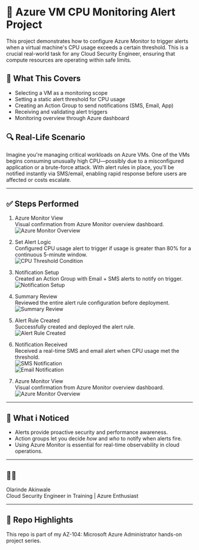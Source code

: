 # 🚨 Azure VM CPU Monitoring Alert Project

This project demonstrates how to configure Azure Monitor to trigger alerts when a virtual machine's CPU usage exceeds a certain threshold. This is a crucial real-world task for any Cloud Security Engineer, ensuring that compute resources are operating within safe limits.

## 🔧 What This Covers

- Selecting a VM as a monitoring scope
- Setting a static alert threshold for CPU usage
- Creating an Action Group to send notifications (SMS, Email, App)
- Receiving and validating alert triggers
- Monitoring overview through Azure dashboard

## 🔍 Real-Life Scenario

Imagine you're managing critical workloads on Azure VMs. One of the VMs begins consuming unusually high CPU—possibly due to a misconfigured application or a brute-force attack. With alert rules in place, you'll be notified instantly via SMS/email, enabling rapid response before users are affected or costs escalate.

---

## ✅ Steps Performed

1. Azure Monitor View  
   Visual confirmation from Azure Monitor overview dashboard.  
   ![Azure Monitor Overview](./azure-monitor-overview.png)
   
3. Set Alert Logic  
   Configured CPU usage alert to trigger if usage is greater than 80% for a continuous 5-minute window.  
   ![CPU Threshold Condition](./02-cpu-threshold-condition.png)

4. Notification Setup  
   Created an Action Group with Email + SMS alerts to notify on trigger.  
   ![Notification Setup](./03-alert-notification-setup.png)

5. Summary Review  
   Reviewed the entire alert rule configuration before deployment.  
   ![Summary Review](./04-alert-rule-summary-review.png)

6. Alert Rule Created  
   Successfully created and deployed the alert rule.  
   ![Alert Rule Created](./05-alert-rule-created.png)

7. Notification Received  
   Received a real-time SMS and email alert when CPU usage met the threshold.  
   ![SMS Notification](./06-alert-sms-received.jpg)  
   ![Email Notification](./07-alert-email-received.jpg)

8. Azure Monitor View  
   Visual confirmation from Azure Monitor overview dashboard.  
   ![Azure Monitor Overview](./azure-monitor-overview.png)
---

## 🔐 What i Noticed

- Alerts provide proactive security and performance awareness.
- Action groups let you decide *how* and *who* to notify when alerts fire.
- Using Azure Monitor is essential for real-time observability in cloud operations.

---

## 👨‍💻 

Olarinde Akinwale  
Cloud Security Engineer in Training | Azure Enthusiast

---

## 📌 Repo Highlights

This repo is part of my AZ-104: Microsoft Azure Administrator hands-on project series.
